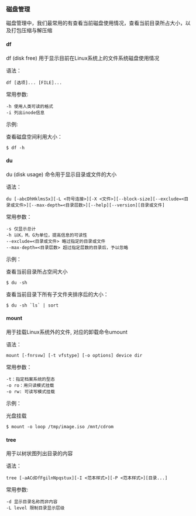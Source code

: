 ### 磁盘管理

磁盘管理中，我们最常用的有查看当前磁盘使用情况，查看当前目录所占大小，以及打包压缩与解压缩

#### df

df (disk free) 用于显示目前在Linux系统上的文件系统磁盘使用情况

语法：

```
df [选项]... [FILE]...
```

常用参数:

```
-h 使用人类可读的格式
-i 列出inode信息
```

示例:

查看磁盘空间利用大小：

```
$ df -h
```

#### du

du (disk usage) 命令用于显示目录或文件的大小

语法：

```
du [-abcDhHklmsSx][-L <符号连接>][-X <文件>][--block-size][--exclude=<目录或文件>][--max-depth=<目录层数>][--help][--version][目录或文件]
```

常用参数：

```
-s 仅显示总计
-h 以K，M，G为单位，提高信息的可读性
--exclude=<目录或文件> 略过指定的目录或文件
--max-depth=<目录层数> 超过指定层数的目录后，予以忽略
```

示例：

查看当前目录所占空间大小

```
$ du -sh
```

查看当前目录下所有子文件夹排序后的大小：

```
$ du -sh `ls` | sort
```

#### mount

用于挂载Linux系统外的文件, 对应的卸载命令umount

语法：

```
mount [-fnrsvw] [-t vfstype] [-o options] device dir
```

常用参数：

```
-t：指定档案系统的型态
-o ro：用只读模式挂载
-o rw: 可读写模式挂载
```

示例：

光盘挂载

```
$ mount -o loop /tmp/image.iso /mnt/cdrom
```

#### tree

用于以树状图列出目录的内容

语法：

```
tree [-aACdDfFgilnNpqstux][-I <范本样式>][-P <范本样式>][目录...]
```

常用参数:

```
-d 显示目录名称而非内容
-L level 限制目录显示层级
```

